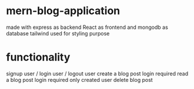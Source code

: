 # mern-blog-application
made with express as backend React as frontend and mongodb as database
tailwind used for styling purpose
# functionality
signup user / login user / logout user
create a blog post login required
read a blog post login required
only created user delete blog post
